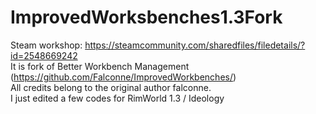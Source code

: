 # ImprovedWorksbenches1.3Fork

Steam workshop: https://steamcommunity.com/sharedfiles/filedetails/?id=2548669242 \
It is fork of Better Workbench Management (https://github.com/Falconne/ImprovedWorkbenches/) \
All credits belong to the original author falconne.\
I just edited a few codes for RimWorld 1.3 / Ideology
